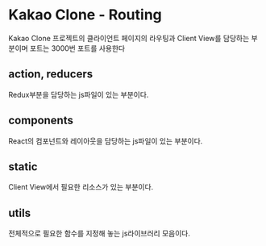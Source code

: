 # Kakao Clone - Routing

Kakao Clone 프로젝트의 클라이언트 페이지의 라우팅과 Client View를 담당하는 부분이며 포트는 3000번 포트를 사용한다

## action, reducers

Redux부분을 담당하는 js파일이 있는 부분이다.

## components

React의 컴포넌트와 레이아웃을 담당하는 js파일이 있는 부분이다.

## static

Client View에서 필요한 리소스가 있는 부분이다.

## utils

전체적으로 필요한 함수를 지정해 놓는 js라이브러리 모음이다.
